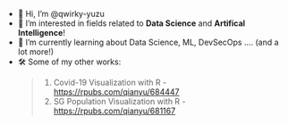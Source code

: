 - 👋 Hi, I’m @qwirky-yuzu
- 👀 I’m interested in fields related to <b>Data Science</b> and <b>Artifical Intelligence</b>!
- 🌱 I’m currently learning about Data Science, ML, DevSecOps .... (and a lot more!)
- 🛠 Some of my other works:
  > 1. Covid-19 Visualization with R - https://rpubs.com/qianyu/684447
  > 2. SG Population Visualization with R - https://rpubs.com/qianyu/681167

<!---
qwirky-yuzu/qwirky-yuzu is a ✨ special ✨ repository because its `README.md` (this file) appears on your GitHub profile.
You can click the Preview link to take a look at your changes.
--->
